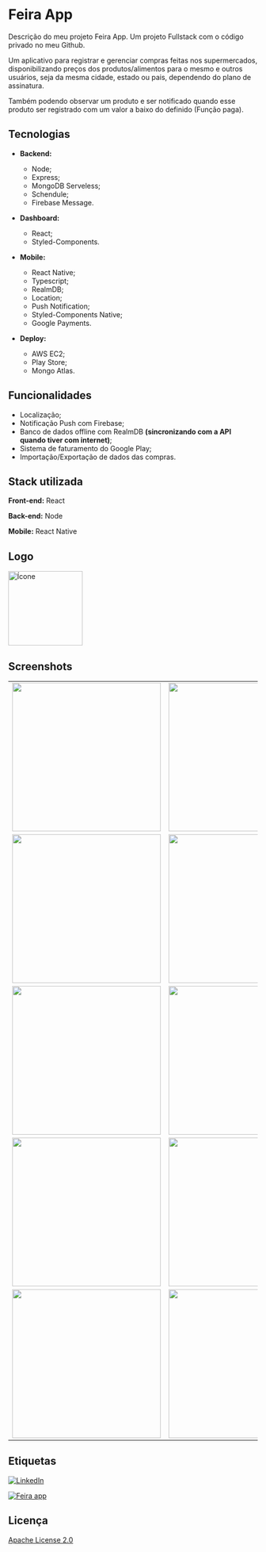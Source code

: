 
# Feira App 

Descrição do meu projeto Feira App. 
Um projeto Fullstack com o código privado no meu Github.

Um aplicativo para registrar e gerenciar compras feitas nos supermercados, disponibilizando preços dos produtos/alimentos para o mesmo e outros usuários, seja da mesma cidade, estado ou pais, dependendo do plano de assinatura.

Também podendo observar um produto e ser notificado quando esse produto ser registrado com um valor a baixo do definido (Função paga).


## Tecnologias

- **Backend:**
    - Node;
    - Express;
    - MongoDB Serveless;
    - Schendule;
    - Firebase Message.

- **Dashboard:**
    - React;
    - Styled-Components.

- **Mobile:**
    - React Native;
    - Typescript;
    - RealmDB;
    - Location;
    - Push Notification;
    - Styled-Components Native;
    - Google Payments.

- **Deploy:**
    - AWS EC2;
    - Play Store;
    - Mongo Atlas.

## Funcionalidades

- Localização;
- Notificação Push com Firebase; 
- Banco de dados offline com RealmDB **(sincronizando com a API quando tiver com internet)**;
- Sistema de faturamento do Google Play;
- Importação/Exportação de dados das compras.


## Stack utilizada

**Front-end:** React

**Back-end:** Node

**Mobile:** React Native


## Logo

<img width='150' alt='Ícone' src='https://s3.sa-east-1.amazonaws.com/jmayconhs.repos/feiraapp/app/icon.png'>

## Screenshots
<table>
    <tr>
        <td><img width='300' alt='' src='https://s3.sa-east-1.amazonaws.com/jmayconhs.repos/feiraapp/app/1.png'></td>
        <td><img width='300' alt='' src='https://s3.sa-east-1.amazonaws.com/jmayconhs.repos/feiraapp/app/2.png'></td>
        <td><img width='300' alt='' src='https://s3.sa-east-1.amazonaws.com/jmayconhs.repos/feiraapp/app/3.png'></td>
    </tr>
        <tr>
        <td><img width='300' alt='' src='https://s3.sa-east-1.amazonaws.com/jmayconhs.repos/feiraapp/app/4.png'></td>
        <td><img width='300' alt='' src='https://s3.sa-east-1.amazonaws.com/jmayconhs.repos/feiraapp/app/5.png'></td>
        <td><img width='300' alt='' src='https://s3.sa-east-1.amazonaws.com/jmayconhs.repos/feiraapp/app/6.png'></td>
    </tr>
        <tr>
        <td><img width='300' alt='' src='https://s3.sa-east-1.amazonaws.com/jmayconhs.repos/feiraapp/app/7.png'></td>
        <td><img width='300' alt='' src='https://s3.sa-east-1.amazonaws.com/jmayconhs.repos/feiraapp/app/8.png'></td>
        <td><img width='300' alt='' src='https://s3.sa-east-1.amazonaws.com/jmayconhs.repos/feiraapp/app/9.png'></td>
    </tr>
        <tr>
        <td><img width='300' alt='' src='https://s3.sa-east-1.amazonaws.com/jmayconhs.repos/feiraapp/app/10.png'></td>
        <td><img width='300' alt='' src='https://s3.sa-east-1.amazonaws.com/jmayconhs.repos/feiraapp/app/11.png'></td>
        <td><img width='300' alt='' src='https://s3.sa-east-1.amazonaws.com/jmayconhs.repos/feiraapp/app/12.png'></td>
    </tr>
        <tr>
        <td><img width='300' alt='' src='https://s3.sa-east-1.amazonaws.com/jmayconhs.repos/feiraapp/app/13.png'></td>
        <td><img width='300' alt='' src='https://s3.sa-east-1.amazonaws.com/jmayconhs.repos/feiraapp/app/14.png'></td>
        <td><img width='300' alt='' src='https://s3.sa-east-1.amazonaws.com/jmayconhs.repos/feiraapp/app/15.png'></td>
    </tr>
</table>


## Etiquetas


[![LinkedIn](https://img.shields.io/static/v1?label=Visite%20meu&message=LinkedIn&color=blue)](https://www.linkedin.com/in/josé-maycon-19a217190/)

[![Feira app](https://img.shields.io/static/v1?label=Disponivel%20para%20&message=Android&color=purple)](https://play.google.com/store/apps/details?id=com.mayconsilva.feiraapp)


## Licença

[Apache License 2.0](https://choosealicense.com/licenses/apache-2.0)

